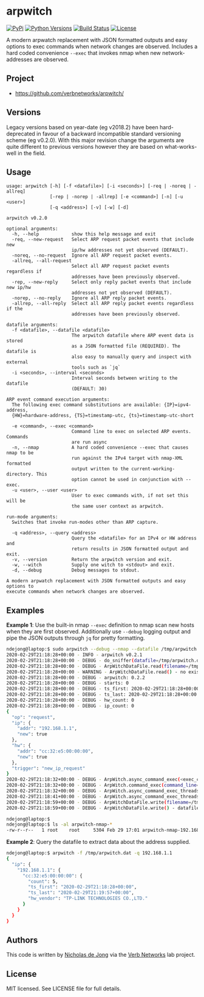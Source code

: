 # arpwitch

[![PyPi](https://img.shields.io/pypi/v/arpwitch.svg)](https://pypi.python.org/pypi/arpwitch/)
[![Python Versions](https://img.shields.io/pypi/pyversions/arpwitch.svg)](https://github.com/verbnetworks/arpwitch/)
[![Build Status](https://api.travis-ci.org/verbnetworks/arpwitch.svg?branch=master)](https://travis-ci.org/verbnetworks/arpwitch/)
[![License](https://img.shields.io/github/license/ndejong/arpwitch.svg)](https://github.com/ndejong/arpwitch)

A modern arpwatch replacement with JSON formatted outputs and easy options to exec commands when network changes are 
observed.  Includes a hard coded convenience `--exec` that invokes nmap when new network-addresses are observed.

## Project
* https://github.com/verbnetworks/arpwitch/

## Versions
Legacy versions based on year-date (eg v2018.2) have been hard-deprecated in favour of a backward incompatible 
standard versioning scheme (eg v0.2.0).  With this major revision change the arguments are quite different to 
previous versions however they are based on what-works-well in the field.

## Usage
```text
usage: arpwitch [-h] [-f <datafile>] [-i <seconds>] [-req | -noreq | -allreq]
                [-rep | -norep | -allrep] [-e <command>] [-n] [-u <user>]
                [-q <address>] [-v] [-w] [-d]

arpwitch v0.2.0

optional arguments:
  -h, --help            show this help message and exit
  -req, --new-request   Select ARP request packet events that include new
                        ip/hw addresses not yet observed (DEFAULT).
  -noreq, --no-request  Ignore all ARP request packet events.
  -allreq, --all-request
                        Select all ARP request packet events regardless if
                        addresses have been previously observed.
  -rep, --new-reply     Select only reply packet events that include new ip/hw
                        addresses not yet observed (DEFAULT).
  -norep, --no-reply    Ignore all ARP reply packet events.
  -allrep, --all-reply  Select all ARP reply packet events regardless if the
                        addresses have been previously observed.

datafile arguments:
  -f <datafile>, --datafile <datafile>
                        The arpwitch datafile where ARP event data is stored
                        as a JSON formatted file (REQUIRED). The datafile is
                        also easy to manually query and inspect with external
                        tools such as `jq`
  -i <seconds>, --interval <seconds>
                        Interval seconds between writing to the datafile
                        (DEFAULT: 30)

ARP event command execution arguments:
  The following exec command substitutions are available: {IP}=ipv4-address,
  {HW}=hardware-address, {TS}=timestamp-utc, {ts}=timestamp-utc-short

  -e <command>, --exec <command>
                        Command line to exec on selected ARP events. Commands
                        are run async
  -n, --nmap            A hard coded convenience --exec that causes nmap to be
                        run against the IPv4 target with nmap-XML formatted
                        output written to the current-working-directory. This
                        option cannot be used in conjunction with --exec.
  -u <user>, --user <user>
                        User to exec commands with, if not set this will be
                        the same user context as arpwitch.

run-mode arguments:
  Switches that invoke run-modes other than ARP capture.

  -q <address>, --query <address>
                        Query the <datafile> for an IPv4 or HW address and
                        return results in JSON formatted output and exit.
  -v, --version         Return the arpwitch version and exit.
  -w, --witch           Supply one witch to <stdout> and exit.
  -d, --debug           Debug messages to stdout.

A modern arpwatch replacement with JSON formatted outputs and easy options to
execute commands when network changes are observed.
```

## Examples

**Example 1**: Use the built-in nmap `--exec` definition to nmap scan new hosts when they are first observed.  Additionally
use `--debug` logging output and pipe the JSON outputs through `jq` for pretty formatting. 
```bash
ndejong@laptop:$ sudo arpwitch --debug --nmap --datafile /tmp/arpwitch.dat | jq .
2020-02-29T21:18:28+00:00 - INFO - arpwitch v0.2.1
2020-02-29T21:18:28+00:00 - DEBUG - do_sniffer(datafile=/tmp/arpwitch.dat, save_interval=30, request_select=new, reply_select=new, exec=nmap -n -T4 -Pn -oX arpwitch-nmap-{IP}-{ts}.xml {IP}, exec_user=None)
2020-02-29T21:18:28+00:00 - DEBUG - ArpWitchDataFile.read(filename=/tmp/arpwitch.dat)
2020-02-29T21:18:28+00:00 - WARNING - ArpWitchDataFile.read() - no existing data file found
2020-02-29T21:18:28+00:00 - DEBUG - arpwitch: 0.2.2
2020-02-29T21:18:28+00:00 - DEBUG - starts: 0
2020-02-29T21:18:28+00:00 - DEBUG - ts_first: 2020-02-29T21:18:28+00:00
2020-02-29T21:18:28+00:00 - DEBUG - ts_last: 2020-02-29T21:18:28+00:00
2020-02-29T21:18:28+00:00 - DEBUG - hw_count: 0
2020-02-29T21:18:28+00:00 - DEBUG - ip_count: 0
{
  "op": "request",
  "ip": {
    "addr": "192.168.1.1",
    "new": true
  },
  "hw": {
    "addr": "cc:32:e5:00:00:00",
    "new": true
  },
  "trigger": "new_ip_request"
}
2020-02-29T21:18:32+00:00 - DEBUG - ArpWitch.async_command_exec(<exec_command>, <packet_data>, <as_user>)
2020-02-29T21:18:32+00:00 - DEBUG - ArpWitch.command_exec(command_line="nmap -n -T4 -Pn -oX arpwitch-nmap-192.168.1.1-20200229Z211832.xml 192.168.1.1")
2020-02-29T21:18:32+00:00 - DEBUG - ArpWitch.async_command_exec_threads_wait(wait_max=30)
2020-02-29T21:18:41+00:00 - DEBUG - ArpWitch.async_command_exec_threads_wait() - done
2020-02-29T21:18:59+00:00 - DEBUG - ArpWitchDataFile.write(filename=/tmp/arpwitch.dat, data=<data>)
2020-02-29T21:18:59+00:00 - DEBUG - ArpWitchDataFile.write() - datafile written

ndejong@laptop:$
ndejong@laptop:$ ls -al arpwitch-nmap-*
-rw-r--r--   1 root    root     5304 Feb 29 17:01 arpwitch-nmap-192.168.1.1-20200229Z211832.xml
```


**Example 2**: Query the datafile to extract data about the address supplied.
```bash
ndejong@laptop:$ arpwitch -f /tmp/arpwitch.dat -q 192.168.1.1
{
  "ip": {
    "192.168.1.1": {
      "cc:32:e5:00:00:00": {
        "count": 5,
        "ts_first": "2020-02-29T21:18:28+00:00",
        "ts_last": "2020-02-29T21:19:57+00:00",
        "hw_vendor": "TP-LINK TECHNOLOGIES CO.,LTD."
      }
    }
  }
}
```


## Authors
This code is written by [Nicholas de Jong](https://github.com/ndejong) via the [Verb Networks](https://github.com/verbnetworks) lab project.

## License
MIT licensed. See LICENSE file for full details.
